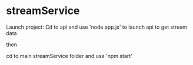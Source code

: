 # streamService


Launch project: 
Cd to api and use 'node app.js' to launch api to get stream data

then

cd to main streamService folder and use 'npm start'